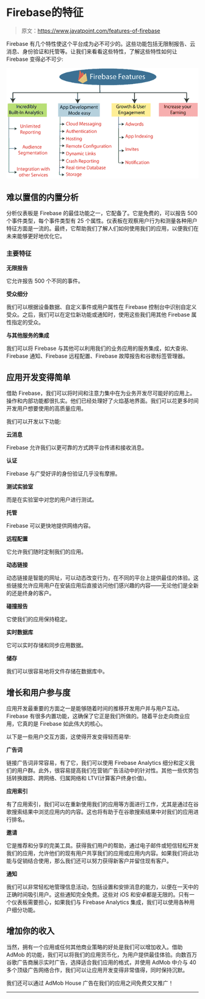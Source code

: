 # Firebase的特征

> 原文：<https://www.javatpoint.com/features-of-firebase>

Firebase 有几个特性使这个平台成为必不可少的。这些功能包括无限制报告、云消息、身份验证和托管等。让我们来看看这些特性，了解这些特性如何让 Firebase 变得必不可少:

![Features of Firebase](img/f7b0f7005f06014bff8eb71d5e4deecf.png)

## 难以置信的内置分析

分析仪表板是 Firebase 的最佳功能之一，它配备了。它是免费的，可以报告 500 个事件类型，每个事件类型有 25 个属性。仪表板在观察用户行为和测量各种用户特征方面是一流的。最终，它帮助我们了解人们如何使用我们的应用，以便我们在未来能够更好地优化它。

### 主要特征

**无限报告**

它允许报告 500 个不同的事件。

**受众细分**

我们可以根据设备数据、自定义事件或用户属性在 Firebase 控制台中识别自定义受众。之后，我们可以在定位新功能或通知时，使用这些我们用其他 Firebase 属性指定的受众。

**与其他服务的集成**

我们可以将 Firebase 与其他可以利用我们的业务应用的服务集成，如大查询、Firebase 通知、Firebase 远程配置、Firebase 故障报告和谷歌标签管理器。

## 应用开发变得简单

借助 Firebase，我们可以将时间和注意力集中在为业务开发尽可能好的应用上。操作和内部功能都很扎实。他们已经处理好了火焰基地界面。我们可以花更多时间开发用户想要使用的高质量应用。

我们可以开发以下功能:

**云消息**

Firebase 允许我们以更可靠的方式跨平台传递和接收消息。

**认证**

Firebase 与广受好评的身份验证几乎没有摩擦。

**测试实验室**

而是在实验室中对您的用户进行测试。

**托管**

Firebase 可以更快地提供网络内容。

**远程配置**

它允许我们随时定制我们的应用。

**动态链接**

动态链接是智能的网址，可以动态改变行为，在不同的平台上提供最佳的体验。这些链接允许应用用户在安装应用后直接访问他们感兴趣的内容——无论他们是全新的还是终身的客户。

**碰撞报告**

它使我们的应用保持稳定。

**实时数据库**

它可以实时存储和同步应用数据。

**储存**

我们可以很容易地将文件存储在数据库中。

## 增长和用户参与度

应用开发最重要的方面之一是能够随着时间的推移开发用户并与用户互动。Firebase 有很多内置功能，这确保了它正是我们所做的。随着平台走向商业应用，它真的是 Firebase 如此伟大的核心。

以下是一些用户交互方面，这使得开发变得轻而易举:

**广告词**

链接广告词非常容易，有了它，我们可以使用 Firebase Analytics 细分和定义我们的用户群。此外，很容易提高我们在营销广告活动中的针对性。其他一些优势包括转换跟踪、跨网络、归属网络和 LTV(计算客户终身价值)。

**应用索引**

有了应用索引，我们可以在重新使用我们的应用等方面进行工作，尤其是通过在谷歌搜索结果中浏览应用内的内容。这也将有助于在谷歌搜索结果中对我们的应用进行排名。

**邀请**

它是推荐和分享的完美工具。获得我们用户的帮助，通过电子邮件或短信轻松开发我们的应用，允许他们的现有用户共享我们的应用或应用内内容。如果我们将此功能与促销结合使用，那么我们还可以努力获得新客户并留住现有客户。

**通知**

我们可以非常轻松地管理信息活动，包括设置和安排消息的能力，以便在一天中的正确时间吸引用户。这些通知完全免费。这些对 iOS 和安卓都是无限的。只有一个仪表板需要担心，如果我们与 Firebase Analytics 集成，我们可以使用各种用户细分功能。

## 增加你的收入

当然，拥有一个应用或任何其他商业策略的好处是我们可以增加收入。借助 AdMob 的功能，我们可以将我们的应用货币化，为用户提供最佳体验。向数百万谷歌广告商展示实时广告，选择适合我们应用的格式，并使用 AdMob 中介与 40 多个顶级广告网络合作，我们可以让应用开发变得非常值得，同时保持沉默。

我们还可以通过 AdMob House 广告在我们的应用之间免费交叉推广！

* * *